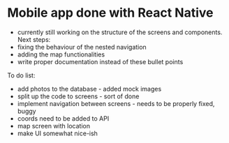 # Mobile app done with React Native

- currently still working on the structure of the screens and components.
  Next steps:
- fixing the behaviour of the nested navigation
- adding the map functionalities
- write proper documentation instead of these bullet points

To do list:

- add photos to the database - added mock images
- split up the code to screens - sort of done
- implement navigation between screens - needs to be properly fixed, buggy
- coords need to be added to API
- map screen with location
- make UI somewhat nice-ish
